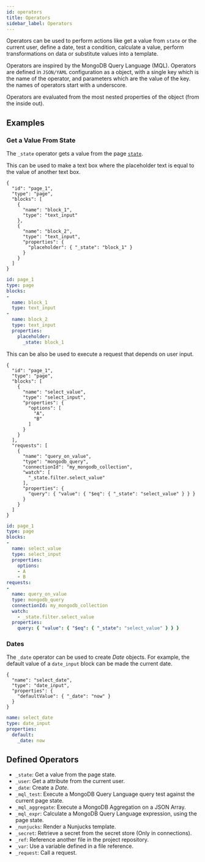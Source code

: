 ```yaml
---
id: operators
title: Operators
sidebar_label: Operators
---
```


Operators can be used to perform actions like get a value from `state` or the current user, define a date, test a condition, calculate a value, perform transformations on data or substitute values into a template.


Operators are inspired by the MongoDB Query Language (MQL). Operators are defined in `JSON/YAML` configuration as a object, with a single key which is the name of the operator, and parameters which are the value of the key. the names of operators start with a underscore.

Operators are evaluated from the most nested properties of the object (from the inside out). 

## Examples

### Get a Value From State

The `_state` operator gets a value from the page [`state`](state.md). 

This can be used to make a text box where the placeholder text is equal to the value of another text box.
<!--DOCUSAURUS_CODE_TABS-->
<!--JSON-->
```json5
{
  "id": "page_1",
  "type": "page",
  "blocks": [
    {
      "name": "block_1",
      "type": "text_input"
    },
    {
      "name": "block_2",
      "type": "text_input",
      "properties": {
        "placeholder": { "_state": "block_1" }
      }
    }
  ]
}
```
<!--YAML-->
```yaml
id: page_1
type: page
blocks:
- 
  name: block_1
  type: text_input
- 
  name: block_2
  type: text_input
  properties:
    placeholder:
      _state: block_1
```
<!--END_DOCUSAURUS_CODE_TABS-->

This can be also be used to execute a request that depends on user input.
<!--DOCUSAURUS_CODE_TABS-->
<!--JSON-->
```json5
{
  "id": "page_1",
  "type": "page",
  "blocks": [
    {
      "name": "select_value",
      "type": "select_input",
      "properties": {
        "options": [
          "A",
          "B"
        ]
      }
    }
  ],
  "requests": [
    {
      "name": "query_on_value",
      "type": "mongodb_query",
      "connectionId": "my_mongodb_collection",
      "watch": [
        "_state.filter.select_value"
      ],
      "properties": {
        "query": { "value": { "$eq": { "_state": "select_value" } } }
      }
    }
  ]
}
```
<!--YAML-->
```yaml
id: page_1
type: page
blocks:
- 
  name: select_value
  type: select_input
  properties:
    options:
    - A
    - B
requests:
- 
  name: query_on_value
  type: mongodb_query
  connectionId: my_mongodb_collection
  watch:
    - _state.filter.select_value
  properties:
    query: { "value": { "$eq": { "_state": "select_value" } } }
```
<!--END_DOCUSAURUS_CODE_TABS-->


### Dates

The `_date` operator can be used to create _Date_ objects. For example, the default value of a `date_input` block can be made the current date.
<!--DOCUSAURUS_CODE_TABS-->
<!--JSON-->
```json5
{
  "name": "select_date",
  "type": "date_input",
  "properties": {
    "defaultValue": { "_date": "now" }
  }
}
```
<!--YAML-->
```yaml
name: select_date
type: date_input
properties:
  default:
    _date: now
```
<!--END_DOCUSAURUS_CODE_TABS-->


## Defined Operators

- `_state`: Get a value from the page state.
- `_user`: Get a attribute from the current user.
- `_date`: Create a _Date_.
- `_mql_test`: Execute a MongoDB Query Language query test against the current page state. 
- `_mql_aggregate`: Execute a MongoDB Aggregation on a JSON Array.
- `_mql_expr`: Calculate a MongoDB Query Language expression, using the page state. 
- `_nunjucks`: Render a Nunjucks template.
- `_secret`: Retrieve a secret from the secret store (Only in connections).
- `_ref`: Reference another file in the project repository.
- `_var`: Use a variable defined in a file reference.
- `_request`: Call a request.

